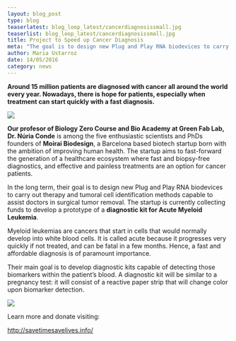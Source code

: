```yaml
---
layout: blog_post
type: blog
teaserlatest: blog_loop_latest/cancerdiagnosissmall.jpg
teaserlist: blog_loop_latest/cancerdiagnosissmall.jpg
title: Project to Speed up Cancer Diagnosis
meta: "The goal is to design new Plug and Play RNA biodevices to carry out therapy and tumoral cell identification methods capable to assist doctors in surgical tumor removal"
author: Maria Ustarroz
date: 14/05/2016
category: news
---
```



<strong>Around 15 million patients are diagnosed with cancer all around the world every year. Nowadays, there is hope for patients, especially when treatment can start quickly with a fast diagnosis.</strong><br>

<img src= "http://www.fablabbcn.org/img/blog/blog_loop_latest/cancerdiagnosis1.png" align="middle"> 
<br>

<strong>Our profesor of Biology Zero Course and Bio Academy at Green Fab Lab, Dr. Núria Conde</strong> is among the five enthusiastic scientists and PhDs founders of <strong>Moirai Biodesign</strong>, a Barcelona based biotech startup born with the ambition of improving human health. The startup aims to fast-forward the generation of a healthcare ecosystem where fast and biopsy-free diagnostics, and effective and painless treatments are an option for cancer patients.<br>

In the long term, their goal is to design new Plug and Play RNA biodevices to carry out therapy and tumoral cell identification methods capable to assist doctors in surgical tumor removal. The startup is currently collecting funds to develop a prototype of a <strong>diagnostic kit for Acute Myeloid Leukemia</strong>.<br>

Myeloid leukemias are cancers that start in cells that would normally develop into white blood cells. It is called acute because it progresses very quickly if not treated, and can be fatal in a few months. Hence, a fast and affordable diagnosis is of paramount importance.<br>

Their main goal is to develop diagnostic kits capable of detecting those biomarkers within the patient’s blood. A diagnostic kit will be similar to a pregnancy test: it will consist of a reactive paper strip that will change color upon biomarker detection.<br>

<img src= "http://www.fablabbcn.org/img/blog/blog_loop_latest/cancerdiagnosis2.png" align="middle"> 
<br>

Learn more and donate visiting: <br>

<a href="http://savetimesavelives.info/">http://savetimesavelives.info/</a> <br>



